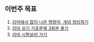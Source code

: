 ## 이번주 목표

1. [리마에서 많이 나온 명령어, 개념 정리하기](./main.py)
2. [리마 실기 기출문제 3회분 풀기](./linux.md)
3. [리마 시험보러 가기](./exam.md)   

